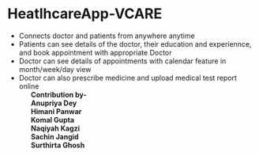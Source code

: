 # HeatlhcareApp-VCARE
<ul><li>Connects doctor and patients from anywhere anytime
  <li>Patients can see details of the doctor, their education and experiennce, and book appointment with appropriate Doctor
  <li>Doctor can see details of appointments with calendar feature in month/week/day view
  <li>Doctor can also prescribe medicine and upload medical test report online<ul/>
<b>Contribution by-<br>
 Anupriya Dey<br>Himani Panwar<br>Komal Gupta<br>Naqiyah Kagzi<br>Sachin Jangid<br>Surthirta Ghosh<br>
